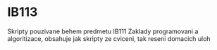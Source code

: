 # IB113
Skripty pouzivane behem predmetu IB111 Zaklady programovani a algoritizace, obsahuje jak skripty ze cviceni, tak reseni domacich uloh
